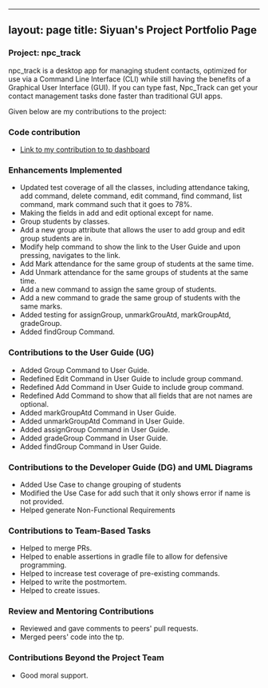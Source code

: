 
---
layout: page
title: Siyuan's Project Portfolio Page
---

### Project: npc_track

npc_track is a desktop app for managing student contacts, optimized for use via a Command Line Interface (CLI)
while still having the benefits of a Graphical User Interface (GUI). If you can type fast, Npc_Track can get your
contact management tasks done faster than traditional GUI apps.

Given below are my contributions to the project:

### Code contribution
- [Link to my contribution to tp dashboard](https://nus-cs2103-ay2324s1.github.io/tp-dashboard/?search=lsyurea&sort=groupTitle&sortWithin=title&timeframe=commit&mergegroup=&groupSelect=groupByRepos&breakdown=true&checkedFileTypes=docs~functional-code~test-code&since=2023-09-22)

### Enhancements Implemented
- Updated test coverage of all the classes, including attendance taking, add command, delete command, edit command,
find command, list command, mark command such that it goes to 78%.
- Making the fields in add and edit optional except for name.
- Group students by classes.
- Add a new group attribute that allows the user to add group and edit group 
students are in.
- Modify help command to show the link to the User Guide and upon pressing,
navigates to the link.
- Add Mark attendance for the same group of students at the same time.
- Add Unmark attendance for the same groups of students at the same time.
- Add a new command to assign the same group of students.
- Add a new command to grade the same group of students with the same marks.
- Added testing for assignGroup, unmarkGrouAtd, markGroupAtd, gradeGroup.
- Added findGroup Command.

### Contributions to the User Guide (UG)

- Added Group Command to User Guide.
- Redefined Edit Command in User Guide to include group command.
- Redefined Add Command in User Guide to include group command.
- Redefined Add Command to show that all fields that are not names are optional.
- Added markGroupAtd Command in User Guide.
- Added unmarkGroupAtd Command in User Guide.
- Added assignGroup Command in User Guide.
- Added gradeGroup Command in User Guide.
- Added findGroup Command in User Guide.


### Contributions to the Developer Guide (DG) and UML Diagrams

- Added Use Case to change grouping of students
- Modified the Use Case for add such that it only shows error if name is not provided.
- Helped generate Non-Functional Requirements

### Contributions to Team-Based Tasks

- Helped to merge PRs.
- Helped to enable assertions in gradle file to allow for defensive programming.
- Helped to increase test coverage of pre-existing commands.
- Helped to write the postmortem.
- Helped to create issues.

### Review and Mentoring Contributions

- Reviewed and gave comments to peers' pull requests.
- Merged peers' code into the tp.

### Contributions Beyond the Project Team

- Good moral support.
